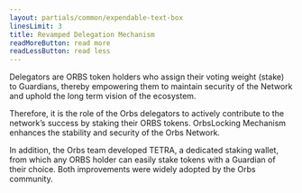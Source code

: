 ```yaml
---
layout: partials/common/expendable-text-box
linesLimit: 3
title: Revamped Delegation Mechanism
readMoreButton: read more
readLessButton: read less
---
```


Delegators are ORBS token holders who assign their voting weight (stake) to Guardians, thereby empowering them to maintain security of the Network and uphold the long term vision of the ecosystem.

Therefore, it is the role of the Orbs delegators to actively contribute to the network’s success by staking their ORBS tokens. Orbs ​Locking Mechanism​ enhances the stability and security of the Orbs Network.

In addition, the Orbs team developed TETRA​, a dedicated staking wallet, from which any ORBS holder can easily stake tokens with a Guardian of their choice. Both improvements were widely adopted by the Orbs community.
